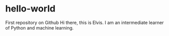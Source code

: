 # hello-world
First repository on Github
Hi there, this is Elvis. I am an intermediate learner of Python and machine learning.
